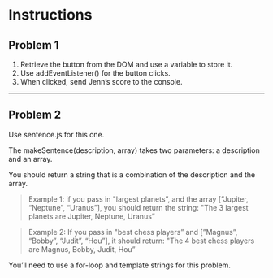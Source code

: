 # Instructions  

## Problem 1

1. Retrieve the button from the DOM and use a variable to store it.
2. Use addEventListener() for the button clicks.
3. When clicked, send Jenn’s score to the console.

---

## Problem 2

Use sentence.js for this one.

The makeSentence(description, array) takes two parameters: a description and an array.

You should return a string that is a combination of the description and the array.

> Example 1: if you pass in "largest planets”, and the array [”Jupiter, “Neptune”, “Uranus”], you should return the string: "The 3 largest planets are Jupiter, Neptune, Uranus”

> Example 2: If you pass in "best chess players” and [”Magnus”, “Bobby”, “Judit”, “Hou”], it should return: "The 4 best chess players are Magnus, Bobby, Judit, Hou”

You’ll need to use a for-loop and template strings for this problem.

